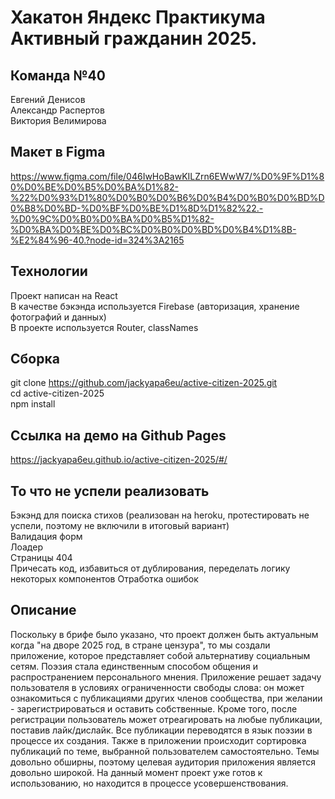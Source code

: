 # Хакатон Яндекс Практикума Активный гражданин 2025.
## Команда №40
Евгений Денисов  
Александр Распертов  
Виктория Велимирова  

## Макет в Figma
https://www.figma.com/file/046IwHoBawKILZrn6EWwW7/%D0%9F%D1%80%D0%BE%D0%B5%D0%BA%D1%82-%22%D0%93%D1%80%D0%B0%D0%B6%D0%B4%D0%B0%D0%BD%D0%B8%D0%BD-%D0%BF%D0%BE%D1%8D%D1%82%22.-%D0%9C%D0%B0%D0%BA%D0%B5%D1%82-%D0%BA%D0%BE%D0%BC%D0%B0%D0%BD%D0%B4%D1%8B-%E2%84%96-40.?node-id=324%3A2165

## Технологии
  Проект написан на React  
  В качестве бэкэнда используется Firebase (авторизация, хранение фотографий и данных)  
  В проекте используется Router, classNames  

## Сборка
git clone https://github.com/jackyapa6eu/active-citizen-2025.git  
cd active-citizen-2025  
npm install  

## Ссылка на демо на Github Pages
https://jackyapa6eu.github.io/active-citizen-2025/#/

## То что не успели реализовать
  Бэкэнд для поиска стихов (реализован на heroku, протестировать не успели, поэтому не включили в итоговый вариант)  
  Валидация форм  
  Лоадер  
  Страницы 404  
  Причесать код, избавиться от дублирования, переделать логику некоторых компонентов 
  Отработка ошибок  

## Описание
Поскольку в брифе было указано, что проект должен быть актуальным когда "на дворе 2025 год, в стране цензура", то мы создали приложение, которое представляет собой альтернативу социальным сетям.
Поэзия стала единственным способом общения и распространением персонального мнения.
Приложение решает задачу пользователя в условиях ограниченности свободы слова: он может ознакомиться с публикациями других членов сообщества, при желании - зарегистрироваться и оставить собственные. Кроме того, после регистрации пользователь может отреагировать на любые публикации, поставив лайк/дислайк.
Все публикации переводятся в язык поэзии в процессе их создания. Также в приложении происходит сортировка публикаций по теме, выбранной пользователем самостоятельно. Темы довольно обширны, поэтому целевая аудитория приложения является довольно широкой.
На данный момент проект уже готов к использованию, но находится в процессе усовершенствования.
